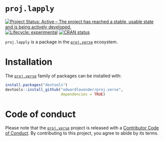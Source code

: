 
# `proj.lapply`

[![Project Status: Active – The project has reached a stable, usable
state and is being actively
developed.](https://www.repostatus.org/badges/latest/active.svg)](https://www.repostatus.org/#active)
[![Lifecycle:
experimental](https://img.shields.io/badge/lifecycle-experimental-orange.svg)](https://lifecycle.r-lib.org/articles/stages.html#experimental)
[![CRAN
status](https://www.r-pkg.org/badges/version/patter)](https://CRAN.R-project.org/package=patter)

`proj.lapply` is a package in the
[`proj.verse`](https://github.com/edwardlavender/proj.verse) ecosystem.

# Installation

The [`proj.verse`](https://github.com/edwardlavender/proj.verse) family
of packages can be installed with:

``` r
install.packages("devtools")
devtools::install_github("edwardlavender/proj.verse", 
                         dependencies = TRUE)
```

# Code of conduct

Please note that the
[`proj.verse`](https://github.com/edwardlavender/proj.verse) project is
released with a [Contributor Code of
Conduct](https://contributor-covenant.org/version/2/1/CODE_OF_CONDUCT.html).
By contributing to this project, you agree to abide by its terms.
